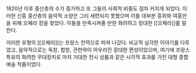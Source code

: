 1820년 이후 중산층의 수가 증가하고 또 그들의 사회적 비중도 점차 커지게 되었다. 이러한 신흥 중산층의 음악적 소양은 그리 세련되지 못했으며 이들 대부분 흥취와 여흥만을 위해 오페라 장을 찾았다. 이들을 만족시켜줄 만한 화려하고 장대한 [[오페라]]를 말한다.

이러한 유형의 [[오페라]]는 프랑스 전역으로 퍼져 나갔다. 비교적 심각한 이야기를 다루었고, 음악적으로는 독창, 합창, 관현악이 어우러진 장대한 편성이었으며, 여기에 프랑스 특유의 화려한 무대장치로 마치 거대한 전시 상품과 같은 시각적 효과를 가진 대형 종합예술 작품이었다. 

